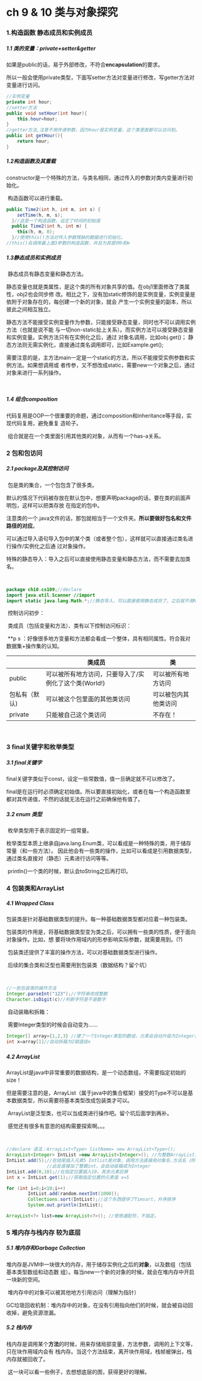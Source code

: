 # ch 9 & 10 类与对象探究

### 1.构造函数 静态成员和实例成员

##### 	1.1 类的变量：private+setter&getter

​		如果是public的话，易于外部修改，不符合**encapsulation**的要求。

​		所以一般会使用private类型，下面写setter方法对变量进行修改，写getter方法对变量进行访问。



```java
//实例变量
private int hour;
//setter方法
public void setHour(int hour){
    this.hour=hour;
}
//getter方法,注意不用传递参数，因为hour是实例变量，这个类里面都可以访问到。
public int getHour(){
    return hour;
}
```



##### 		1.2构造函数及其重载

​		constructor是一个特殊的方法，与类名相同，通过传入的参数对类内变量进行初始化。

​		构造函数可以进行重载。

```java
public Time2(int h, int m, int s) {
    setTime(h, m, s);
  }//这是一个构造函数，设定了时间的初始值
  public Time2(int h, int m) {
    this(h, m, 0);
  }//使用this()方法对传入参数残缺的数据进行初始化。
//this()会调用最上面3参数的构造函数，并且为其提供h和m
```



##### 		1.3静态成员和实例成员

​		静态成员有静态变量和静态方法。

​		静态变量也就是类属性，是这个类的所有对象共享的值。在obj1里面修改了类属性，obj2也会同步修	改。相比之下，没有加static修饰的是实例变量，实例变量是依附于对象存在的，每创建一个新的对象，就会	产生一个实例变量的副本，所以彼此之间相互独立。

​		静态方法不能接受实例变量作为参数，只能接受静态变量，同时也不可以调用实例方法（也就是说不能	与一切non-static扯上关系）。而实例方法可以接受静态变量和实例变量。实例方法只有在实例化之后，通过	对象名调用，比如obj.get()； 静态方法则无需实例化，直接通过类名调用即可，比如Example.get();

​		需要注意的是，主方法main一定是一个static的方法，所以不能接受实例参数和实例方法。如果想调用或	者传参，又不想改成static，需要new一个对象之后，通过对象来进行一系列操作。

​		

##### 	1.4 组合composition

​		代码复用是OOP一个很重要的命题，通过composition和inheritance等手段，实现代码复用，避免重复	造轮子。

​		组合就是在一个类里面引用其他类的对象，从而有一个has-a关系。



### 2 包和包访问

#####  		2.1 package及其控制访问

​		包是类的集合，一个包包含了很多类。

​		默认的情况下代码被存放在默认包中，想要声明package的话，要在类的前面声明包，这样可以把类存放	在指定的包中。

​		注意类的一个.java文件的话，那包就相当于一个文件夹。**所以要做好包名和文件路径的对应**。

​		可以通过导入语句导入包中的某个类（或者整个包），这样就可以直接通过类名进行操作/实例化之后通	过对象操作。

​		特殊的静态导入：导入之后可以直接使用静态变量和静态方法，而不需要去加类名。

​		

```java
package ch10.cs109;//declare
import java.util.Scanner //import
import static java.lang.Math.*;//静态导入，可以直接使用静态成员了。之后就不用Math.PI了，直接PI
```

​		控制访问初步：

​		类成员（包括变量和方法）、类有以下控制访问标识：

​		**p s ：好像很多地方变量和方法都会看成一个整体，具有相同属性。符合我对 数据集+操作集的认知。

|               | 类成员                                                | 类                   |
| ------------- | ----------------------------------------------------- | -------------------- |
| public        | 可以被所有地方访问，只要导入了/实例化了这个类(World!) | 可以被所有地方访问   |
| 包私有（默认) | 可以被这个包里面的其他类访问                          | 可以被包内其他类访问 |
| private       | 只能被自己这个类访问                                  | 不存在！             |

​		

### 3 final关键字和枚举类型

##### 	3.1 final关键字

​		final关键字类似于const，设定一些常数值，值一旦确定就不可以修改了。

​		final是在运行时必须确定初始值。所以要直接初始化，或者在每一个构造函数里都对其传递值，不然的话就无法在运行之前确保他有值了。

##### 		3.2 enum 类型

​		枚举类型用于表示固定的一组常量。

​		枚举类型本质上继承自java.lang.Enum类，可以看成是一种特殊的类，用于储存常量（和一些方法）。	因此他会有一些类的操作，比如可以看成是引用数据类型，通过类名直接对（静态）元素进行访问等等。

​		println()一个类的时候，默认会toString之后再打印。



### 4 包装类和ArrayList

##### 		4.1 Wrapped Class

​		包装类是针对基础数据类型的提升。每一种基础数据类型都对应着一种包装类。

​		包装类的作用是，将基础数据类型变为类之后，可以拥有一些类的性质，便于面向对象操作。比如，想	要将块作用域内的形参影响实际参数，就需要用到。(?)

​		包装类还提供了丰富的操作方法，可以对基础数据类型进行操作。

​		后续的集合类和泛型也需要用到包装类（数据结构？留个坑）

​		

```java
//一些包装类的操作方法
Integer.parseInt("123");//字符串改成整数
Character.isDigit(c)//判断字符是不是数字
```

​		自动装箱和拆箱：

​		需要Integer类型的时候会自动变为……

```java
Integer[] array={1,2,3} //建了一个Integer类型的数组，元素会自动升级为Integer类型
int x=array[1]//自动拆箱为2赋值给x
```

##### 		

##### 		4.2 ArrayList

​		ArrayList是java中非常重要的数据结构，是一个动态数组，不需要指定初始的size！

​		但是需要注意的是，ArrayList（属于java中的集合框架）接受的Type不可以是基本数据类型，所以需要将基本类型改成包装类才可以。

​		ArrayList是泛型类，也可以当成类进行操作吧。留个坑后面学到再补。

​		感觉还有很多有意思的结构需要探索啊。。。

​		

```java
//declare 语法：ArrayList<Type> listName= new ArrayList<Type>();
ArrayList<Integer> IntList =new ArrayList<Integer>(); //为整数ArrayList实例化了一个对象
IntList.add(5);//在结尾插入元素5 Intlist是对象，调用方法直接用对象名.方法名（所以说泛型类也是类…？
			   //此处直接加了整数int，会自动装箱成为Integer
IntList.add(0,10);//在指定位置插入10，其余元素后移
int x = IntList.get(1);//获取指定位置的元素值 x=5

for (int i=0;i<10;i++)
        IntList.add(random.nextInt(1000));
        Collections.sort(IntList);//这个东西提供了Timsort，升序排序
        System.out.println(IntList);

ArrayList<?> list=new ArrayList<?>(); //使用通配符，不指定。
```

### 5 堆内存与栈内存 较为底层

##### 		5.1  堆内存和Garbage Collection

​		堆内存是JVM中一块很大的内存，用于储存实例化之后的**对象**，以及数组（包括基本类型数组和动态数	组）。每当new一个新的对象的时候，就会在堆内存中开启一块新的空间。

​		堆内存中的对象可以被其他地方引用访问（理解为指针）

​		GC垃圾回收机制：堆内存中的对象，在没有引用指向他们的时候，就会被自动回收掉，避免资源泄漏。

##### 		5.2 栈内存

​		栈内存是调用某个**方法**的时候，用来存储局部变量，方法参数，调用的上下文等，只在块作用域内会有	栈内存。当这个方法结束，离开块作用域，栈帧被弹出，栈内存就被回收了。

​		这一块可以看一些例子，去想想底层的图，获得更好的理解。